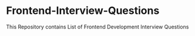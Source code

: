 # Frontend-Interview-Questions
This Repository contains List of Frontend Development Interview Questions
